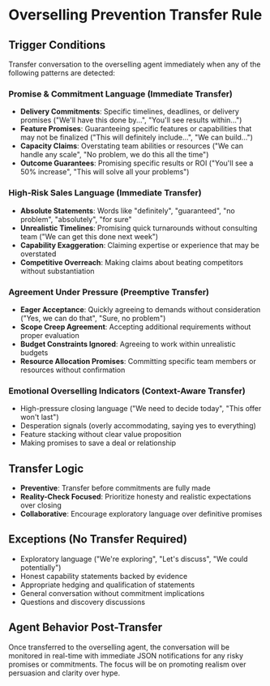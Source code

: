 # Overselling Prevention Transfer Rule

## Trigger Conditions
Transfer conversation to the overselling agent immediately when any of the following patterns are detected:

### Promise & Commitment Language (Immediate Transfer)
- **Delivery Commitments**: Specific timelines, deadlines, or delivery promises ("We'll have this done by...", "You'll see results within...")
- **Feature Promises**: Guaranteeing specific features or capabilities that may not be finalized ("This will definitely include...", "We can build...")
- **Capacity Claims**: Overstating team abilities or resources ("We can handle any scale", "No problem, we do this all the time")
- **Outcome Guarantees**: Promising specific results or ROI ("You'll see a 50% increase", "This will solve all your problems")

### High-Risk Sales Language (Immediate Transfer)
- **Absolute Statements**: Words like "definitely", "guaranteed", "no problem", "absolutely", "for sure"
- **Unrealistic Timelines**: Promising quick turnarounds without consulting team ("We can get this done next week")
- **Capability Exaggeration**: Claiming expertise or experience that may be overstated
- **Competitive Overreach**: Making claims about beating competitors without substantiation

### Agreement Under Pressure (Preemptive Transfer)
- **Eager Acceptance**: Quickly agreeing to demands without consideration ("Yes, we can do that", "Sure, no problem")
- **Scope Creep Agreement**: Accepting additional requirements without proper evaluation
- **Budget Constraints Ignored**: Agreeing to work within unrealistic budgets
- **Resource Allocation Promises**: Committing specific team members or resources without confirmation

### Emotional Overselling Indicators (Context-Aware Transfer)
- High-pressure closing language ("We need to decide today", "This offer won't last")
- Desperation signals (overly accommodating, saying yes to everything)
- Feature stacking without clear value proposition
- Making promises to save a deal or relationship

## Transfer Logic
- **Preventive**: Transfer before commitments are fully made
- **Reality-Check Focused**: Prioritize honesty and realistic expectations over closing
- **Collaborative**: Encourage exploratory language over definitive promises

## Exceptions (No Transfer Required)
- Exploratory language ("We're exploring", "Let's discuss", "We could potentially")
- Honest capability statements backed by evidence
- Appropriate hedging and qualification of statements
- General conversation without commitment implications
- Questions and discovery discussions

## Agent Behavior Post-Transfer
Once transferred to the overselling agent, the conversation will be monitored in real-time with immediate JSON notifications for any risky promises or commitments. The focus will be on promoting realism over persuasion and clarity over hype.
